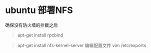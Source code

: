 # ubuntu 部署NFS
确保没有防火墙的拦截之后
> apt-get install rpcbind

> apt-get install nfs-kernel-server
编辑配置文件 
>vim /etc/exports
